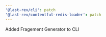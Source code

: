 ```yaml
---
'@last-rev/cli': patch
'@last-rev/contentful-redis-loader': patch
---
```


Added Fragement Generator to CLI
